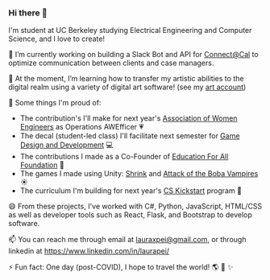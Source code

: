 ### Hi there 👋

<!--
**lauraspberry/lauraspberry** is a ✨ _special_ ✨ repository because its `README.md` (this file) appears on your GitHub profile.

Here are some ideas to get you started:

- 🔭 I’m currently working on ...
- 🌱 I’m currently learning ...
- 👯 I’m looking to collaborate on ...
- 🤔 I’m looking for help with ...
- 💬 Ask me about ...
- 📫 How to reach me: ...
- 😄 Pronouns: ...
- ⚡ Fun fact: ...
https://gist.github.com/rxaviers/7360908 for emojis
-->

I'm student at UC Berkeley studying Electrical Engineering and Computer Science, and I love to create!

🔭 I’m currently working on building a Slack Bot and API for [Connect@Cal](https://connected.berkeley.edu/) to optimize communication between clients and case managers. 

🌱 At the moment, I’m learning how to transfer my artistic abilities to the digital realm using a variety of digital art software! (see my [art account](https://instagram.com/andlauradraws))

👯 Some things I'm proud of: 
* The contribution's I'll make for next year's [Association of Women Engineers](https://awe.berkeley.edu/) as Operations AWEfficer :heartpulse:
* The decal (student-led class) I'll facilitate next semester for [Game Design and Development](https://gamedesign.berkeley.edu/index.php) :computer:
* The contributions I made as a Co-Founder of [Education For All Foundation](https://www.efaglobal.org/about-us) :green_heart:
* The games I made using Unity: [Shrink](https://lauraspberry.itch.io/shrink) and [Attack of the Boba Vampires](https://troutstick.itch.io/bobavamps-01) :sunny:
* The curriculum I'm building for next year's [CS Kickstart](https://cs-kickstart.berkeley.edu/index.html) program :bear:


😄 From these projects, I've worked with C#, Python, JavaScript, HTML/CSS as well as developer tools such as React, Flask, and Bootstrap to develop software.

📫 You can reach me through email at <lauraxpei@gmail.com>, or through linkedin at https://www.linkedin.com/in/laurapei/

⚡ Fun fact: One day (post-COVID), I hope to travel the world! :earth_americas: :dizzy: :sparkles:


